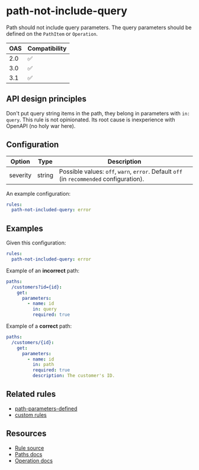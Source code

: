 # path-not-include-query

Path should not include query parameters.
The query parameters should be defined on the `PathItem` or `Operation`.

|OAS|Compatibility|
|---|---|
|2.0|✅|
|3.0|✅|
|3.1|✅|

## API design principles

Don't put query string items in the path, they belong in parameters with `in: query`.
This rule is not opinionated.
Its root cause is inexperience with OpenAPI (no holy war here).

## Configuration


|Option|Type|Description|
|---|---|---|
|severity|string|Possible values: `off`, `warn`, `error`. Default `off` (in `recommended` configuration). |

An example configuration:

```yaml
rules:
  path-not-included-query: error
```

## Examples


Given this configuration:

```yaml
rules:
  path-not-included-query: error
```

Example of an **incorrect** path:

```yaml
paths:
  /customers?id={id}:
    get:
      parameters:
        - name: id
          in: query
          required: true
```

Example of a **correct** path:

```yaml
paths:
  /customers/{id}:
    get:
      parameters:
        - name: id
          in: path
          required: true
          description: The customer's ID.
```

## Related rules

- [path-parameters-defined](./path-parameters-defined.md)
- [custom rules](./custom-rules.md)

## Resources

- [Rule source](https://github.com/Redocly/redocly-cli/blob/main/packages/core/src/rules/common/parameter-description.ts)
- [Paths docs](https://redocly.com/docs/openapi-visual-reference/paths/)
- [Operation docs](https://redocly.com/docs/openapi-visual-reference/operation/)
